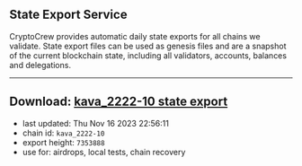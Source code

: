 ## State Export Service
CryptoCrew provides automatic daily state exports for all chains we validate. State export files can be used as genesis files and are a snapshot of the current blockchain state, including all validators, accounts, balances and delegations.

---
**Download: [kava_2222-10 state export](https://dl.ccvalidators.com/SERVICE/kava/kava_2222-10_export_7353888.json)**
---

- last updated: Thu Nov 16 2023 22:56:11
- chain id: `kava_2222-10`
- export height: `7353888`
- use for: airdrops, local tests, chain recovery
